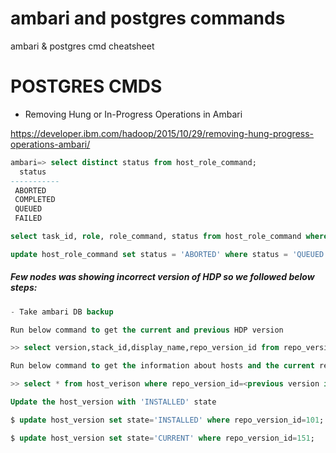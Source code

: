 # ambari and postgres commands
ambari &amp; postgres cmd cheatsheet

# POSTGRES CMDS

* Removing Hung or In-Progress Operations in Ambari

https://developer.ibm.com/hadoop/2015/10/29/removing-hung-progress-operations-ambari/

```sql
ambari=> select distinct status from host_role_command;
  status   
-----------
 ABORTED
 COMPLETED
 QUEUED
 FAILED
```

```sql
select task_id, role, role_command, status from host_role_command where status = 'QUEUED';
```

```sql
update host_role_command set status = 'ABORTED' where status = 'QUEUED';
```

##### Few nodes was showing incorrect version of HDP so we followed below steps: 

```sql
- Take ambari DB backup 

Run below command to get the current and previous HDP version 

>> select version,stack_id,display_name,repo_version_id from repo_version; 

Run below command to get the information about hosts and the current repo info for hosts 

>> select * from host_verison where repo_version_id=<previous version id>; 

Update the host_version with 'INSTALLED' state 

$ update host_version set state='INSTALLED' where repo_version_id=101;

$ update host_version set state='CURRENT' where repo_version_id=151; 
```
